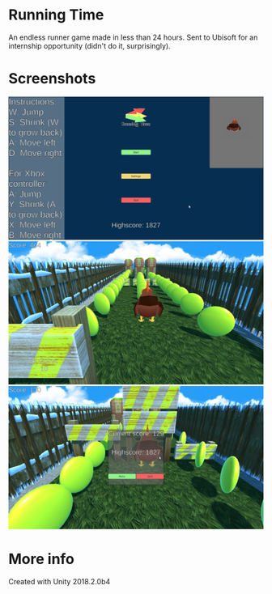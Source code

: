 # Running Time
An endless runner game made in less than 24 hours. Sent to Ubisoft for an internship opportunity (didn't do it, surprisingly).

# Screenshots

![Screenshot](Screenshots/Menu.png)
![Screenshot](Screenshots/Game.jpg)
![Screenshot](Screenshots/GameLose.jpg)

# More info

Created with Unity 2018.2.0b4
